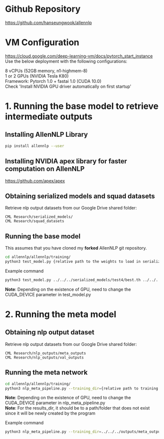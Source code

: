 # Github Repository
https://github.com/hanseungwook/allennlp

# VM Configuration
https://cloud.google.com/deep-learning-vm/docs/pytorch_start_instance   
Use the below deployment with the following configurations:    
  
8 vCPUs (52GB memory, n1-highmem-8)  
1 or 2 GPUs (NVIDIA Tesla K80)  
Framework: Pytorch 1.0 + fastai 1.0 (CUDA 10.0)  
Check 'Install NVIDIA GPU driver automatically on first startup'  

# 1. Running the base model to retrieve intermediate outputs
## Installing AllenNLP Library
```bash
pip install allennlp --user
```

## Installing NVIDIA apex library for faster computation on AllenNLP
https://github.com/apex/apex  

## Obtaining serialized models and squad datasets
Retrieve nlp output datasets from our Google Drive shared folder:

```
CML Research/serialized_models/  
CML Research/squad_datasets
```

## Running the base model
This assumes that you have cloned my **forked** AllenNLP git repository.  
  
```bash
cd allennlp/allennlp/training/
python3 test_model.py {relative path to the weights to load in serialized_dir} {relative path to serialized_dir} {relative path to squad dataset to evaluate}
```

Example command
```bash
python3 test_model.py ../../../serialized_models/test4/best.th ../../../serialized_models/test4/ ../../../squad_datasets/dataset_val_q.json 
```  

**Note**: Depending on the existence of GPU, need to change the CUDA_DEVICE parameter in test_model.py  

# 2. Running the meta model

## Obtaining nlp output dataset
Retrieve nlp output datasets from our Google Drive shared folder:

```
CML Research/nlp_outputs/meta_outputs  
CML Research/nlp_outputs/val_outputs
```

## Running the meta network
```bash
cd allennlp/allennlp/training/
python3 nlp_meta_pipeline.py --training_dir={relative path to training data folder for meta network} --validation_dir={relative path to validation data for meta network} --results_dir={relative path of folder to which the results will be saved}
```

**Note**: Depending on the existence of GPU, need to change the CUDA_DEVICE parameter in nlp_meta_pipeline.py  
**Note**: For the results_dir, it should be to a path/folder that does not exist since it will be newly created by the program

Example command
```bash
python3 nlp_meta_pipeline.py --training_dir=../../../outputs/meta_outputs/ --validation_dir=../../../outputs/val_outputs/ --results_dir='./results'
```

